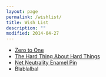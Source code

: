 ```yaml
---
layout: page
permalink: /wishlist/
title: Wish List
description: ""
modified: 2014-04-27
---
```


* [Zero to One](http://zerotoonebook.com/ "#ZeroToOne Book")
* [The Hard Thing About Hard Things](http://www.amazon.com/dp/0062273205 "The Hard Thing About Hard Things: Building a Business When There Are No Easy Answers")
* [Net Neutrality Enamel Pin](http://www.tumblrmerch.com/products/51204-net-neutrality-enamel-pin)
* Blablalbal
